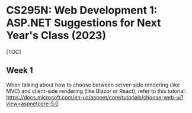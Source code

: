 # CS295N: Web Development 1: ASP.NET Suggestions for Next Year's Class (2023)

[TOC]

## Week 1

When talking about how to choose between server-side rendering (like MVC) and client-side rendering (like Blazor or React), refer to this tutorial: https://docs.microsoft.com/en-us/aspnet/core/tutorials/choose-web-ui?view=aspnetcore-5.0

